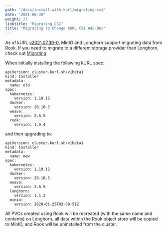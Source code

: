 ```yaml
---
path: "/docs/install-with-kurl/migrating-csi"
date: "2021-06-30"
weight: 23
linktitle: "Migrating CSI"
title: "Migrating to Change kURL CSI Add-Ons"
---
```


As of kURL [v2021.07.30-0](https://kurl.sh/release-notes/v2021.07.30-0), MinIO and Longhorn support migrating data from Rook.
If you need to migrate to a different storage provider than Longhorn, check out [Migrating](/docs/install-with-kurl/migrating)

When initially installing the following kURL spec:

```
apiVersion: cluster.kurl.sh/v1beta1
kind: Installer
metadata:
  name: old
spec:
  kubernetes:
    version: 1.19.12
  docker:
    version: 20.10.5
  weave:
    version: 2.6.5
  rook:
    version: 1.0.4
```

and then upgrading to:

```
apiVersion: cluster.kurl.sh/v1beta1
kind: Installer
metadata:
  name: new
spec:
  kubernetes:
    version: 1.19.12
  docker:
    version: 20.10.5
  weave:
    version: 2.6.5
  longhorn:
    version: 1.1.2
  minio:
    version: 2020-01-25T02-50-51Z
```

All PVCs created using Rook will be recreated (with the same name and contents) on Longhorn, all data within the Rook object store will be copied to MinIO, and Rook will be uninstalled from the cluster.
